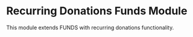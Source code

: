 # Recurring Donations Funds Module

This module extends FUNDS with recurring donations functionality.
